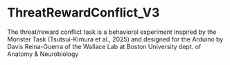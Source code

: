 # ThreatRewardConflict_V3
The threat/reward conflict task is a behavioral experiment inspired by the Monster Task (Tsutsui-Kimura et al., 2025) and designed for the Arduino by Davis Reina-Guerra of the Wallace Lab at Boston University dept. of Anatomy &amp; Neurobiology 
